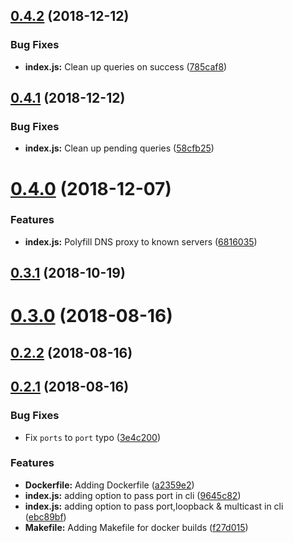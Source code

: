## [0.4.2](https://github.com/AraBlocks/ara-network-node-dns/compare/0.4.1...0.4.2) (2018-12-12)


### Bug Fixes

* **index.js:** Clean up queries on success ([785caf8](https://github.com/AraBlocks/ara-network-node-dns/commit/785caf8))



## [0.4.1](https://github.com/AraBlocks/ara-network-node-dns/compare/0.4.0...0.4.1) (2018-12-12)


### Bug Fixes

* **index.js:** Clean up pending queries ([58cfb25](https://github.com/AraBlocks/ara-network-node-dns/commit/58cfb25))



# [0.4.0](https://github.com/AraBlocks/ara-network-node-dns/compare/0.3.1...0.4.0) (2018-12-07)


### Features

* **index.js:** Polyfill DNS proxy to known servers ([6816035](https://github.com/AraBlocks/ara-network-node-dns/commit/6816035))



## [0.3.1](https://github.com/AraBlocks/ara-network-node-dns/compare/0.3.0...0.3.1) (2018-10-19)



# [0.3.0](https://github.com/AraBlocks/ara-network-node-dns/compare/0.2.2...0.3.0) (2018-08-16)



## [0.2.2](https://github.com/AraBlocks/ara-network-node-dns/compare/0.2.1...0.2.2) (2018-08-16)



## [0.2.1](https://github.com/AraBlocks/ara-network-node-dns/compare/9645c82...0.2.1) (2018-08-16)


### Bug Fixes

* Fix `ports` to `port` typo ([3e4c200](https://github.com/AraBlocks/ara-network-node-dns/commit/3e4c200))


### Features

* **Dockerfile:** Adding Dockerfile ([a2359e2](https://github.com/AraBlocks/ara-network-node-dns/commit/a2359e2))
* **index.js:** adding option to pass port in cli ([9645c82](https://github.com/AraBlocks/ara-network-node-dns/commit/9645c82))
* **index.js:** adding option to pass port,loopback & multicast in cli ([ebc89bf](https://github.com/AraBlocks/ara-network-node-dns/commit/ebc89bf))
* **Makefile:** Adding Makefile for docker builds ([f27d015](https://github.com/AraBlocks/ara-network-node-dns/commit/f27d015))




